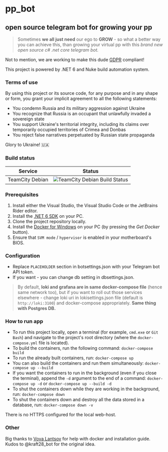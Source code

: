 # pp_bot
## open source telegram bot for growing your pp

> Sometimes **we all just need** our ego to **GROW** - so what a better way you can achieve this, than growing your virtual pp with this *brand new open source c# .net core telegram bot.*

Not to mention, we are working to make this dude [GDPR](https://en.wikipedia.org/wiki/General_Data_Protection_Regulation) compliant!

This project is powered by .NET 6 and Nuke build automation system.

### Terms of use

By using this project or its source code, for any purpose and in any shape or form, you grant your implicit agreement to all the following statements:

* You condemn Russia and its military aggression against Ukraine
* You recognize that Russia is an occupant that unlawfully invaded a sovereign state
* You support Ukraine's territorial integrity, including its claims over temporarily occupied territories of Crimea and Donbas
* You reject false narratives perpetuated by Russian state propaganda

Glory to Ukraine! 🇺🇦

### Build status
| Service | Status |
| ------- | ------ |
| TeamCity Debian | ![TeamCity Debian Build Status](https://img.shields.io/teamcity/build/s/PpBot_Compile?server=https%3A%2F%2Ftc.vova-lantsov.dev&style=for-the-badge) |

### Prerequisites
1. Install either the Visual Studio, the Visual Studio Code or the JetBrains Rider editor.
2. Install the [.NET 6 SDK](https://dotnet.microsoft.com/download/dotnet/6.0) on your PC.
3. Clone the project repository locally.
4. Install the [Docker for Windows](https://hub.docker.com/editions/community/docker-ce-desktop-windows/) on your PC (by pressing the _Get Docker_ button).
5. Ensure that `SVM mode` / `hypervisor` is enabled in your motherboard's BIOS.

### Configuration
* Replace `PLACEHOLDER` section in botsettings.json with your Telegram bot API token.
* If you want - you can change db setting in dbsettings.json.
> By default, **loki and grafana are in same docker-compose file** (hence same network too), but if you want to roll out those services elsewhere - change 
loki uri in lokisettings.json file (default is `http://loki:3100`) and docker-compose appropriately. **Same thing with Postgres DB.**


### How to run app
* To run this project locally, open a terminal (for example, `cmd.exe` or `Git Bash`) and navigate to the project's root directory (where the `docker-compose.yml` file is located).
* To build the containers, run the following command: `docker-compose build`  
* To run the already built containers, run: `docker-compose up`  
* You can also build the containers and run them simultaneously: `docker-compose up --build`  
* If you want the containers to run in the background (even if you close the terminal), append the `-d` argument to the end of a command: `docker-compose up -d` or `docker-compose up --build -d`  
* To shut the containers down while they are working in the background, run: `docker-compose down`  
* To shut the containers down and destroy all the data stored in a database, run: `docker-compose down -v`

There is no HTTPS configured for the local web-host.

### Other
Big thanks to [Vova Lantsov](https://github.com/vova-lantsov-dev) for help with docker and installation guide.  
Kudos to @kraft28_bot for the original idea.
